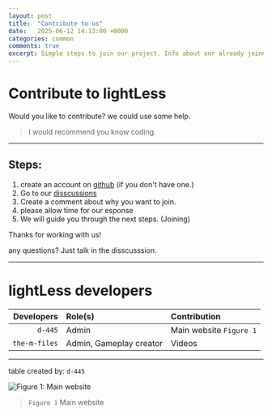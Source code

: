 ```yaml
---
layout: post
title:  "Contribute to us"
date:   2025-06-12 14:13:00 +0000
categories: common
comments: true
excerpt: Simple steps to join our project. Info about our already joined developers and their contributions.
---
```


# Contribute to lightLess
Would you like to contribute? we could use some help. 

> I would recommend you know coding.

---

## Steps: 

1. create an account on [github](https://github.com/) (if you don't have one.)
2. Go to our [disscussions](https://github.com/orgs/lightless-dev/discussions/4)
3. Create a comment about why you want to join.
4. please allow time for our esponse
5. We will guide you through the next steps. (Joining)

Thanks for working with us!

any questions? Just talk in the disscusssion.

---


# lightLess developers


|Developers|Role(s)|Contribution|
|---:|:---|:---|
|`d-445`|Admin|Main website `Figure 1`|
|`the-m-files`|Admin, Gameplay creator|Videos|

---

table created by: `d-445`

![Figure 1: Main website](https://github.com/user-attachments/assets/a6f64478-9a35-464a-9f13-e47172605015)
>`Figure 1` Main website


